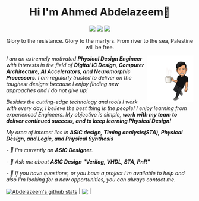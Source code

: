 <h1 align= "center"> Hi I'm Ahmed Abdelazeem👋 </h1>


<p align="center">
    <a href= "https://twitter.com/abdelazeem201"><img src="https://img.shields.io/badge/twitter-%231FA1F1?style=flat&logo=twitter&logoColor=white"∠></a>
    <a href= "https://www.linkedin.com/in/ahmed-abdelazeem/"><img src="https://img.shields.io/badge/linkedin-%230177B5?style=flat&logo=linkedin&logoColor=white"∠></a>
    <a href= "mailto:a.abdelazeem201@gmail.com"><img src="https://img.shields.io/badge/gmail-%231FA1F1?style=flat&logo=gmail&logoColor=white"∠></a>
 </p>	
<p align="center">
    Glory to the resistance. Glory to the martyrs. From river to the sea, Palestine will be free.
 </p>
   
   <img src= "https://github.com/Casear98/Casear98/blob/main/coffee.png" align="right" width="25%">
   

   
*I am an extremely motivated **Physical Design Engineer** with interests in the field of **Digital IC Design, Computer Architecture, AI Accelerators, and Neuromorphic Processors**. I am regularly trusted to deliver on the toughest designs because I enjoy finding new approaches and I do not give up!*

*Besides the cutting-edge technology and tools I work with every day, I believe the best thing is the people! I enjoy learning from experienced Engineers. My objective is simple, **work with my team to deliver continued success, and to keep learning Physical Design!***

*My area of interest lies in **ASIC design, Timing analysis(STA), Physical Design, and Logic, and Physical Synthesis***


*- 🔭 I’m currently an **ASIC Designer**.*

*- 💬 Ask me about **ASIC Design "Verilog, VHDL, STA, PnR"***

*- 💼 If you have questions, or you have a project I'm available to help and also I'm looking for a new opportunities, you can always contact me.*





<a href="https://github.com/abdelazeem201/github-readme-stats"><img align="center" src="https://github-readme-stats.vercel.app/api?username=abdelazeem201&show_icons=true&include_all_commits=true&theme=buefy&hide_border=true" alt="Abdelazeem's github stats" /></a> | <a href="https://github.com/abdelazeem201/github-readme-stats"><img align="center" src="https://github-readme-stats.vercel.app/api/top-langs/?username=abdelazeem201&layout=compact&theme=buefy&hide_border=true" /></a> |
